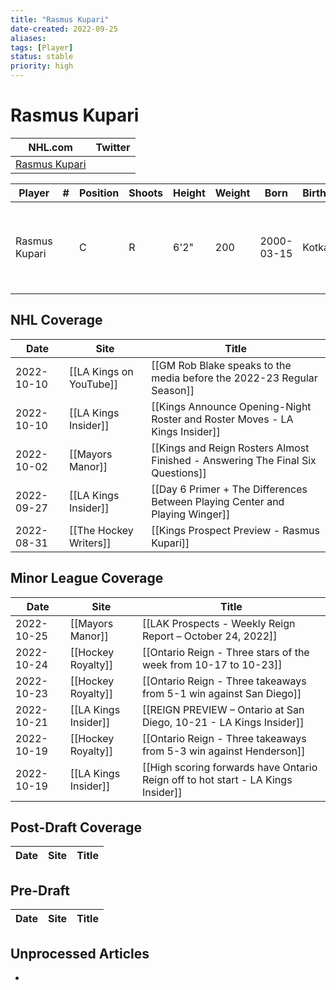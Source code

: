 ```yaml
---
title: "Rasmus Kupari"
date-created: 2022-09-25
aliases: 
tags: [Player]
status: stable
priority: high
---
```


# Rasmus Kupari

NHL.com | Twitter
-|-
[Rasmus Kupari](https://www.nhl.com/player/rasmus-kupari-8480845) | []()

Player | \# | Position | Shoots | Height | Weight | Born | Birthplace | Draft
---|---|---|---|---|---|---|---|---
Rasmus Kupari | |  C | R | 6'2" | 200 |2000-03-15 | Kotka, FIN | 2018 LAK, 1st rd, 20th pk (20th overall)
 


## NHL  Coverage
| Date       | Site                    | Title                                                                           |
| ---------- | ----------------------- | ------------------------------------------------------------------------------- |
| 2022-10-10 | [[LA Kings on YouTube]] | [[GM Rob Blake speaks to the media before the 2022-23 Regular Season]]          |
| 2022-10-10 | [[LA Kings Insider]]    | [[Kings Announce Opening-Night Roster and Roster Moves - LA Kings Insider]]     |
| 2022-10-02 | [[Mayors Manor]]        | [[Kings and Reign Rosters Almost Finished - Answering The Final Six Questions]] |
| 2022-09-27 | [[LA Kings Insider]]    | [[Day 6 Primer + The Differences Between Playing Center and Playing Winger]]    |
| 2022-08-31 | [[The Hockey Writers]]  | [[Kings Prospect Preview - Rasmus Kupari]]                                      |


## Minor League Coverage
| Date       | Site                 | Title                                                                            |
| ---------- | -------------------- | -------------------------------------------------------------------------------- |
| 2022-10-25 | [[Mayors Manor]]     | [[LAK Prospects - Weekly Reign Report – October 24, 2022]]                       |
| 2022-10-24 | [[Hockey Royalty]]   | [[Ontario Reign - Three stars of the week from 10-17 to 10-23]]                  |
| 2022-10-23 | [[Hockey Royalty]]   | [[Ontario Reign - Three takeaways from 5-1 win against San Diego]]               |
| 2022-10-21 | [[LA Kings Insider]] | [[REIGN PREVIEW – Ontario at San Diego, 10-21 - LA Kings Insider]]               |
| 2022-10-19 | [[Hockey Royalty]]   | [[Ontario Reign - Three takeaways from 5-3 win against Henderson]]               |
| 2022-10-19 | [[LA Kings Insider]] | [[High scoring forwards have Ontario Reign off to hot start - LA Kings Insider]] |


## Post-Draft Coverage
Date | Site |  Title
---|---|---


## Pre-Draft
Date | Site |  Title
---|---|---


## Unprocessed Articles
- 
